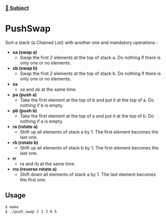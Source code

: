 ### [📄 Subject](./subject/en.subject.pushswap.pdf)
# PushSwap
Sort a stack (a Chained List) with another one and mandatory operations :

- **sa (swap a)**
  - Swap the first 2 elements at the top of stack a. Do nothing if there is only one or no elements.
- **sb (swap b)**
  - Swap the first 2 elements at the top of stack b. Do nothing if there is only one or no elements.
- **ss**
  - sa and sb at the same time.
- **pa (push a)**
  - Take the first element at the top of b and put it at the top of a. Do nothing if b is empty.
- **pb (push b)**
  - Take the first element at the top of a and put it at the top of b. Do nothing if a is empty.
- **ra (rotate a)**
  - Shift up all elements of stack a by 1. The first element becomes the last one.
- **rb (rotate b)**
  - Shift up all elements of stack b by 1. The first element becomes the last one.
- **rr**
  - ra and rb at the same time.
- **rra (reverse rotate a)**
  - Shift down all elements of stack a by 1. The last element becomes the first one.

## Usage

```bash
$ make
$ ./push_swap 2 1 3 6 5
```
